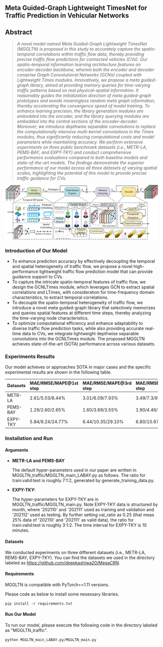 ## Meta Guided-Graph Lightweight TimesNet for Traffic Prediction in Vehicular Networks

## Abstract
> *A novel model named Meta Guided-Graph Lightweight TimesNet (MGGLTN) is proposed in this study to accurately capture the spatio-temporal correlations within traffic flow data, thereby providing precise traffic flow predictions for connected vehicles (CVs). Our spatio-temporal information learning architecture features an encoder-decoder backbone, wherein both the encoder and decoder comprise Graph Convolutional Networks (GCNs) coupled with Lightweight Times modules. Innovatively, we propose a meta guided-graph library, aimed at providing memory queries for time-varying traffic patterns based on real physical-spatial information. It reasonably guides the initialization direction of meta guided-graph prototypes and avoids meaningless random meta graph information, thereby accelerating the convergence speed of model training. To enhance learning precision, the library generation modules are embedded into the encoder, and the library querying modules are embedded into the central sections of the encoder-decoder. Moreover, we introduce depthwise separable convolutions to replace the computationally intensive multi-kernel convolutions in the Times modules, thus significantly reducing computational costs and model parameters while maintaining accuracy. We perform extensive experiments on three public benchmark datasets (i.e., METR-LA, PEMS-BAY, and EXPY-TKY) and conduct comprehensive performance evaluations compared to both baseline models and state-of-the-art models. The findings demonstrate the superior performance of our model across all three datasets of varying spatial scales, highlighting the potential of this model to provide precise traffic guidance for CVs.*
> 
![image](https://github.com/lishijie15/DEFMN/blob/ba745b7380de1ae4a9ee5819471696b75e07d402/pictures/DEFMN.png)
> 
### Introduction of Our Model

* To enhance prediction accuracy by effectively decoupling the temporal and spatial heterogeneity of traffic flow, we propose a novel high-performance lightweight traffic flow prediction model that can provide guidance support to CVs.
* To capture the intricate spatio-temporal features of traffic flow, we design the GCNLTimes module, which leverages GCN to extract spatial correlations and LTimes, with consideration for time-frequency domain characteristics, to extract temporal correlations.
* To decouple the spatio-temporal heterogeneity of traffic flow, we introduce a novel meta guided-graph library that selectively memorizes and queries spatial features at different time steps, thereby analyzing the time-varying node characteristics.
* To optimize computational efficiency and enhance adaptability to diverse traffic flow prediction tasks, while also providing accurate real-time data to CVs, we integrate lightweight depthwise separable convolutions into the GCNLTimes module. The proposed MGGLTN achieves state-of-the-art (SOTA) performance across various datasets.


### Experiments Results

 Our model achieves or approaches SOTA in major cases and the specific experimental results are shown in the following table.

| Datasets | MAE/RMSE/MAPE@1st step | MAE/RMSE/MAPE@3rd step | MAE/RMSE/MAPE@6th step |
| :------- | :--------------------- | :--------------------- | :--------------------- |
| METR-LA  | 2.61/5.03/6.44%                 | 3.01/6.09/7.93%        | 3.49/7.3/9.60%         |
| PEMS-BAY | 1.29/2.60/2.65%                 | 1.60/3.69/3.55%        | 1.90/4.46/4.50%        |
| EXPY-TKY | 5.84/9.24/24.77%                 | 6.44/10.35/29.10%      | 6.80/10.97/31.19%      |



### Installation and Run

#### Arguments

- **METR-LA and PEMS-BAY**

  The default hyper-parameters used in our paper are written in MGGLTN_traffic/MGGLTN_main_LABAY.py as follows.
  The ratio for train:valid:test is roughly 7:1:2, generated by generate_training_data.py. 

- **EXPY-TKY:**

  The hyper-parameters for EXPY-TKY are in MGGLTN_traffic/MGGLTN_main.py. Note EXPY-TKY data is structured by month, where '202110' and '202111' used as training and validation and '202112' used as testing. By further setting val_ratio as 0.25 (that meas 25% data of '202110' and '202111' as valid data), the ratio for train:valid:test is roughly 3:1:2. The time interval for EXPY-TKY is 10 minutes. </br>



#### Datasets

We conducted experiments on three different datasets (i.e., METR-LA, REMS-BAY, EXPY-TKY). You can find the datasets we used in the directory labeled as https://github.com/deepkashiwa20/MegaCRN.



#### Requirements

MGGLTN is compatible with PyTorch==1.11 versions.

Please code as below to install some nesessary libraries.

```
pip install -r requirements.txt
```


#### Run Our Model

To run our model, please execute the following code in the directory labeled as "MGGLTN_traffic".

```
python MGGLTN_main_LABAY.py/MGGLTN_main.py 
```


